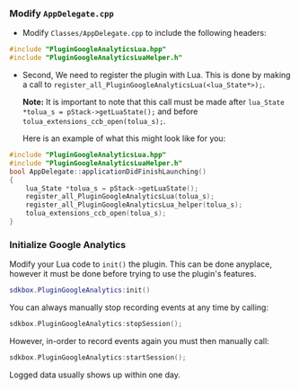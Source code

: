 ### Modify `AppDelegate.cpp`
* Modify `Classes/AppDelegate.cpp` to include the following headers:
```cpp
#include "PluginGoogleAnalyticsLua.hpp"
#include "PluginGoogleAnalyticsLuaHelper.h"
```

* Second, We need to register the plugin with Lua. This is done by making a call to `register_all_PluginGoogleAnalyticsLua(<lua_State*>);`.

  __Note:__ It is important to note that this call must be made after `lua_State *tolua_s = pStack->getLuaState();` and before `tolua_extensions_ccb_open(tolua_s);`.

	Here is an example of what this might look like for you:
```cpp
#include "PluginGoogleAnalyticsLua.hpp"
#include "PluginGoogleAnalyticsLuaHelper.h"
bool AppDelegate::applicationDidFinishLaunching()
{
	lua_State *tolua_s = pStack->getLuaState();
	register_all_PluginGoogleAnalyticsLua(tolua_s);
	register_all_PluginGoogleAnalyticsLua_helper(tolua_s);
	tolua_extensions_ccb_open(tolua_s);
}
```

### Initialize Google Analytics
Modify your Lua code to `init()` the plugin. This can be done anyplace, however it must be done before trying to use the plugin's features.
```lua
sdkbox.PluginGoogleAnalytics:init()
```

You can always manually stop recording events at any time by calling:
```cpp
sdkbox.PluginGoogleAnalytics:stopSession();
```

However, in-order to record events again you must then manually call:
```cpp
sdkbox.PluginGoogleAnalytics:startSession();
```

Logged data usually shows up within one day.
